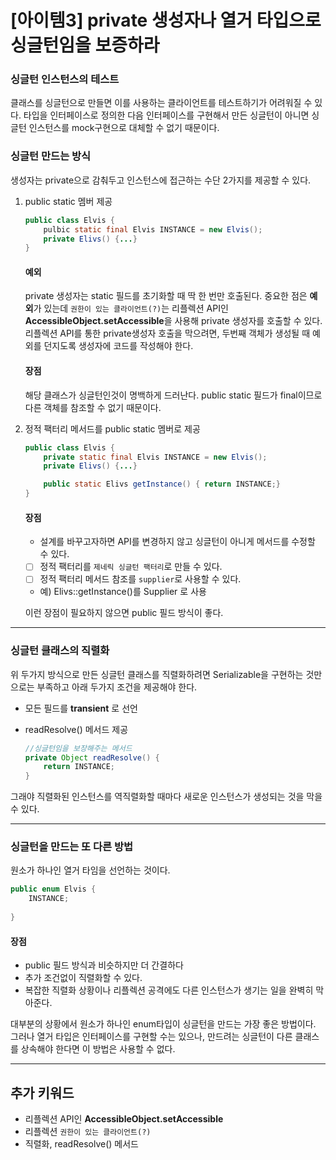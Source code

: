 # [아이템3] private 생성자나 열거 타입으로 싱글턴임을 보증하라


### 싱글턴 인스턴스의 테스트
클래스를 싱글턴으로 만들면 이를 사용하는 클라이언트를 테스트하기가 어려워질 수 있다. 
타입을 인터페이스로 정의한 다음 인터페이스를 구현해서 만든 싱글턴이 아니면 싱글턴 인스턴스를 mock구현으로 대체할 수 없기 때문이다.

### 싱글턴 만드는 방식
생성자는 private으로 감춰두고 인스턴스에 접근하는 수단 2가지를 제공할 수 있다.
1. public static 멤버 제공

    ```java
    public class Elvis {
        pulbic static final Elvis INSTANCE = new Elvis();
        private Elivs() {...}
    }
    ```
    #### 예외
    private 생성자는  static 필드를 초기화할 때 딱 한 번만 호출된다. 
    중요한 점은 **예외**가 있는데 `권한이 있는 클라이언트(?)`는 리플렉션 API인 **AccessibleObject.setAccessible**을 사용해 private 생성자를 호출할 수 있다. 
    리플렉션 API를 통한 private생성자 호출을 막으려면, 두번째 객체가 생성될 때 예외를 던지도록 생성자에 코드를 작성해야 한다.

    #### 장점
    해당 클래스가 싱글턴인것이 명백하게 드러난다. public static 필드가 final이므로 다른 객체를 참조할 수 없기 때문이다.


2. 정적 팩터리 메서드를 public static 멤버로 제공
    ```java
    public class Elvis {
        private static final Elvis INSTANCE = new Elvis();
        private Elivs() {...}

        public static Elivs getInstance() { return INSTANCE;}
    }
    ```

    #### 장점
    - 설계를 바꾸고자하면 API를 변경하지 않고 싱글턴이 아니게 메서드를 수정할 수 있다.
    - [ ] 정적 팩터리를 `제네릭 싱글턴 팩터리`로 만들 수 있다.
    - [ ] 정적 팩터리 메서드 참조를 `supplier`로 사용할 수 있다.
     - 예) Elivs::getInstance()를  Supplier<Elvis> 로 사용

    이런 장점이 필요하지 않으면 public 필드 방식이 좋다.

---

### 싱글턴 클래스의 직렬화
위 두가지 방식으로 만든 싱글턴 클래스를 직렬화하려면 Serializable을 구현하는 것만으로는 부족하고 아래 두가지 조건을 제공해야 한다.

- 모든 필드를 **transient** 로 선언
- readResolve() 메서드 제공 
  
    ```java
    //싱글턴임을 보장해주는 메서드
    private Object readResolve() {
        return INSTANCE;
    }

    ```

그래야 직렬화된 인스턴스를 역직렬화할 때마다 새로운 인스턴스가 생성되는 것을 막을 수 있다.

---

### 싱글턴을 만드는 또 다른 방법
원소가 하나인 열거 타임을 선언하는 것이다. 

```java
public enum Elvis {
    INSTANCE;
    
}
```

#### 장점
- public 필드 방식과 비슷하지만 더 간결하다
- 추가 조건없이 직렬화할 수 있다.
- 복잡한 직렬화 상황이나 리플렉션 공격에도 다른 인스턴스가 생기는 일을 완벽히 막아준다.

대부분의 상황에서 원소가 하나인 enum타입이 싱글턴을 만드는 가장 좋은 방법이다. 
그러나 열거 타입은  인터페이스를 구현할 수는 있으나, 만드려는 싱글턴이 다른 클래스를 상속해야 한다면 이 방법은 사용할 수 없다.

---

## 추가 키워드 
- 리플렉션 API인 **AccessibleObject.setAccessible**
- 리플렉션 `권한이 있는 클라이언트(?)`
- 직렬화, readResolve() 메서드
